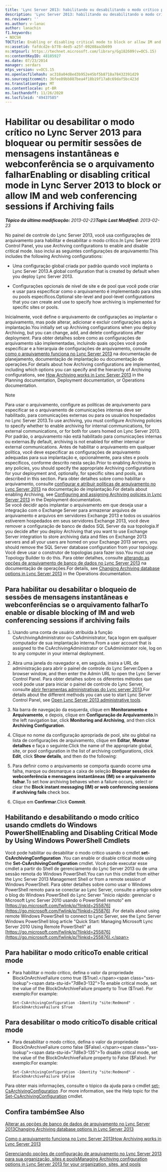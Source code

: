 ```yaml
---
title: 'Lync Server 2013: habilitando ou desabilitando o modo crítico para bloquear ou permitir mensagens de mensagens instantâneas e webconferência se o arquivamento falhar'
description: 'Lync Server 2013: habilitando ou desabilitando o modo crítico para bloquear ou permitir as sessões de mensagens instantâneas e webconferência se o arquivamento falhar.'
ms.reviewer: ''
ms.author: v-lanac
author: lanachin
f1.keywords:
- NOCSH
TOCTitle: Enabling or disabling critical mode to block or allow IM and web conferencing sessions if Archiving fails
ms:assetid: fafdcd2e-b778-4ed5-a25f-09208aa3b699
ms:mtpsurl: https://technet.microsoft.com/library/Gg182609(v=OCS.15)
ms:contentKeyID: 48185927
ms.date: 07/23/2014
manager: serdars
mtps_version: v=OCS.15
ms.openlocfilehash: ac318a04d8ed3b952e45bf5b8718a78432391d29
ms.sourcegitcommit: 36fee89bb887bea4f18b19f17a8c69daf5bc423d
ms.translationtype: MT
ms.contentlocale: pt-BR
ms.lasthandoff: 11/26/2020
ms.locfileid: "49437585"
---
```

# <a name="enabling-or-disabling-critical-mode-in-lync-server-2013-to-block-or-allow-im-and-web-conferencing-sessions-if-archiving-fails"></a><span data-ttu-id="7d8e3-103">Habilitar ou desabilitar o modo crítico no Lync Server 2013 para bloquear ou permitir sessões de mensagens instantâneas e webconferência se o arquivamento falhar</span><span class="sxs-lookup"><span data-stu-id="7d8e3-103">Enabling or disabling critical mode in Lync Server 2013 to block or allow IM and web conferencing sessions if Archiving fails</span></span>

<div data-xmlns="http://www.w3.org/1999/xhtml">

<div class="topic" data-xmlns="http://www.w3.org/1999/xhtml" data-msxsl="urn:schemas-microsoft-com:xslt" data-cs="https://msdn.microsoft.com/">

<div data-asp="https://msdn2.microsoft.com/asp">



</div>

<div id="mainSection">

<div id="mainBody"><span data-ttu-id="7d8e3-104">

<span> </span></span><span class="sxs-lookup"><span data-stu-id="7d8e3-104">

<span> </span></span></span>

<span data-ttu-id="7d8e3-105">_**Tópico da última modificação:** 2013-02-23_</span><span class="sxs-lookup"><span data-stu-id="7d8e3-105">_**Topic Last Modified:** 2013-02-23_</span></span>

<span data-ttu-id="7d8e3-106">No painel de controle do Lync Server 2013, você usa configurações de arquivamento para habilitar e desabilitar o modo crítico.</span><span class="sxs-lookup"><span data-stu-id="7d8e3-106">In Lync Server 2013 Control Panel, you use Archiving configurations to enable and disable critical mode.</span></span> <span data-ttu-id="7d8e3-107">Isso inclui as seguintes configurações de arquivamento:</span><span class="sxs-lookup"><span data-stu-id="7d8e3-107">This includes the following Archiving configurations:</span></span>

  - <span data-ttu-id="7d8e3-108">Uma configuração global criada por padrão quando você implanta o Lync Server 2013.</span><span class="sxs-lookup"><span data-stu-id="7d8e3-108">A global configuration that is created by default when you deploy Lync Server 2013.</span></span>

  - <span data-ttu-id="7d8e3-109">Configurações opcionais de nível de site e de pool que você pode criar e usar para especificar como o arquivamento é implementado para sites ou pools específicos.</span><span class="sxs-lookup"><span data-stu-id="7d8e3-109">Optional site-level and pool-level configurations that you can create and use to specify how archiving is implemented for specific sites or pools.</span></span>

<span data-ttu-id="7d8e3-110">Inicialmente, você define o arquivamento de configurações ao implantar o arquivamento, mas pode alterar, adicionar e excluir configurações após a implantação.</span><span class="sxs-lookup"><span data-stu-id="7d8e3-110">You initially set up Archiving configurations when you deploy Archiving, but you can change, add, and delete configurations after deployment.</span></span> <span data-ttu-id="7d8e3-111">Para obter detalhes sobre como as configurações de arquivamento são implementadas, incluindo quais opções você pode especificar e a hierarquia de configurações de arquivamento, consulte [como o arquivamento funciona no Lync Server 2013](lync-server-2013-how-archiving-works.md) na documentação de planejamento, documentação de implantação ou documentação de operações.</span><span class="sxs-lookup"><span data-stu-id="7d8e3-111">For details about how Archiving configurations are implemented, including which options you can specify and the hierarchy of Archiving configurations, see [How Archiving works in Lync Server 2013](lync-server-2013-how-archiving-works.md) in the Planning documentation, Deployment documentation, or Operations documentation.</span></span>

<div>


> [!NOTE]  
> <span data-ttu-id="7d8e3-112">Para usar o arquivamento, configure as políticas de arquivamento para especificar se o arquivamento de comunicações internas deve ser habilitado, para comunicações externas ou para os usuários hospedados no Lync Server 2013.</span><span class="sxs-lookup"><span data-stu-id="7d8e3-112">To use archiving, you must configure Archiving policies to specify whether to enable archiving for internal communications, for external communications, or for both for users homed on Lync Server 2013.</span></span> <span data-ttu-id="7d8e3-113">Por padrão, o arquivamento não está habilitado para comunicações internas ou externas.</span><span class="sxs-lookup"><span data-stu-id="7d8e3-113">By default, archiving is not enabled for either internal or external communications.</span></span> <span data-ttu-id="7d8e3-114">Antes de habilitar o arquivamento em qualquer política, você deve especificar as configurações de arquivamento adequadas para sua implantação e, opcionalmente, para sites e pools específicos, conforme descrito nesta seção.</span><span class="sxs-lookup"><span data-stu-id="7d8e3-114">Prior to enabling Archiving in any policies, you should specify the appropriate Archiving configurations for your deployment and, optionally, for specific sites and pools, as described in this section.</span></span> <span data-ttu-id="7d8e3-115">Para obter detalhes sobre como habilitar o arquivamento, consulte <A href="lync-server-2013-configuring-and-assigning-archiving-policies.md">configurar e atribuir políticas de arquivamento no Lync Server 2013</A> na documentação de implantação.</span><span class="sxs-lookup"><span data-stu-id="7d8e3-115">For details about enabling Archiving, see <A href="lync-server-2013-configuring-and-assigning-archiving-policies.md">Configuring and assigning Archiving policies in Lync Server 2013</A> in the Deployment documentation.</span></span><BR><span data-ttu-id="7d8e3-116">Se você decidir após implantar o arquivamento em que deseja usar a integração com o Exchange Server para armazenar arquivos de arquivamento e arquivos em servidores Exchange 2013 e todos os usuários estiverem hospedados em seus servidores Exchange 2013, você deve remover a configuração de banco de dados SQL Server da sua topologia.</span><span class="sxs-lookup"><span data-stu-id="7d8e3-116">If you decide after you deploy Archiving that you want to use Exchange Server integration to store archiving data and files on Exchange 2013 servers and all your users are homed on your Exchange 2013 servers, you should remove the SQL Server database configuration from your topology.</span></span> <span data-ttu-id="7d8e3-117">Você deve usar o construtor de topologias para fazer isso.</span><span class="sxs-lookup"><span data-stu-id="7d8e3-117">You must use Topology Builder to do this.</span></span> <span data-ttu-id="7d8e3-118">Para obter detalhes, consulte <A href="lync-server-2013-changing-archiving-database-options.md">alterando as opções de arquivamento de banco de dados no Lync Server 2013</A> na documentação de operações.</span><span class="sxs-lookup"><span data-stu-id="7d8e3-118">For details, see <A href="lync-server-2013-changing-archiving-database-options.md">Changing Archiving database options in Lync Server 2013</A> in the Operations documentation.</span></span>



</div>

<div>

## <a name="to-enable-or-disable-blocking-of-im-and-web-conferencing-sessions-if-archiving-fails"></a><span data-ttu-id="7d8e3-119">Para habilitar ou desabilitar o bloqueio de sessões de mensagens instantâneas e webconferências se o arquivamento falhar</span><span class="sxs-lookup"><span data-stu-id="7d8e3-119">To enable or disable blocking of IM and web conferencing sessions if archiving fails</span></span>

1.  <span data-ttu-id="7d8e3-120">Usando uma conta de usuário atribuída à função CsArchivingAdministrator ou CsAdministrator, faça logon em qualquer computador de sua implantação interna.</span><span class="sxs-lookup"><span data-stu-id="7d8e3-120">From a user account that is assigned to the CsArchivingAdministrator or CsAdministrator role, log on to any computer in your internal deployment.</span></span>

2.  <span data-ttu-id="7d8e3-121">Abra uma janela do navegador e, em seguida, insira a URL de administração para abrir o painel de controle do Lync Server.</span><span class="sxs-lookup"><span data-stu-id="7d8e3-121">Open a browser window, and then enter the Admin URL to open the Lync Server Control Panel.</span></span> <span data-ttu-id="7d8e3-122">Para obter detalhes sobre os diferentes métodos que você pode usar para iniciar o painel de controle do Lync Server, consulte [abrir ferramentas administrativas do Lync server 2013](lync-server-2013-open-lync-server-administrative-tools.md).</span><span class="sxs-lookup"><span data-stu-id="7d8e3-122">For details about the different methods you can use to start Lync Server Control Panel, see [Open Lync Server 2013 administrative tools](lync-server-2013-open-lync-server-administrative-tools.md).</span></span>

3.  <span data-ttu-id="7d8e3-123">Na barra de navegação da esquerda, clique em **Monitoramento e Arquivamento**, e depois, clique em **Configuração de Arquivamento**.</span><span class="sxs-lookup"><span data-stu-id="7d8e3-123">In the left navigation bar, click **Monitoring and Archiving**, and then click **Archiving Configuration**.</span></span>

4.  <span data-ttu-id="7d8e3-124">Clique no nome da configuração apropriada de pool, site ou global na lista de configurações de arquivamento, clique em **Editar**, **Mostrar detalhes** e faça o seguinte:</span><span class="sxs-lookup"><span data-stu-id="7d8e3-124">Click the name of the appropriate global, site, or pool configuration in the list of archiving configurations, click **Edit**, click **Show details**, and then do the following:</span></span>

5.  <span data-ttu-id="7d8e3-125">Para definir como o arquivamento se comporta quando ocorre uma falha, marque ou desmarque a caixa de seleção **Bloquear sessões de webconferência e mensagens instantâneas (IM) se o arquivamento falhar**.</span><span class="sxs-lookup"><span data-stu-id="7d8e3-125">To set how archiving behaves when a failure occurs, select or clear the **Block instant messaging (IM) or web conferencing sessions if archiving fails** check box.</span></span>

6.  <span data-ttu-id="7d8e3-126">Clique em **Confirmar**.</span><span class="sxs-lookup"><span data-stu-id="7d8e3-126">Click **Commit**.</span></span>

</div>

<div>

## <a name="enabling-and-disabling-critical-mode-by-using-windows-powershell-cmdlets"></a><span data-ttu-id="7d8e3-127">Habilitando e desabilitando o modo crítico usando cmdlets do Windows PowerShell</span><span class="sxs-lookup"><span data-stu-id="7d8e3-127">Enabling and Disabling Critical Mode by Using Windows PowerShell Cmdlets</span></span>

<span data-ttu-id="7d8e3-128">Você pode habilitar ou desabilitar o modo crítico usando o cmdlet **set-CsArchivingConfiguration** .</span><span class="sxs-lookup"><span data-stu-id="7d8e3-128">You can enable or disable critical mode using the **Set-CsArchivingConfiguration** cmdlet.</span></span> <span data-ttu-id="7d8e3-129">Você pode executar esse cmdlet a partir do Shell de gerenciamento do Lync Server 2013 ou de uma sessão remota do Windows PowerShell.</span><span class="sxs-lookup"><span data-stu-id="7d8e3-129">You can run this cmdlet from either the Lync Server 2013 Management Shell or from a remote session of Windows PowerShell.</span></span> <span data-ttu-id="7d8e3-130">Para obter detalhes sobre como usar o Windows PowerShell remoto para se conectar ao Lync Server, consulte o artigo sobre o blog do Windows PowerShell do Lync Server "início rápido: gerenciar o Microsoft Lync Server 2010 usando o PowerShell remoto" em [https://go.microsoft.com/fwlink/p/?linkId=255876](https://go.microsoft.com/fwlink/p/?linkid=255876) .</span><span class="sxs-lookup"><span data-stu-id="7d8e3-130">For details about using remote Windows PowerShell to connect to Lync Server, see the Lync Server Windows PowerShell blog article "Quick Start: Managing Microsoft Lync Server 2010 Using Remote PowerShell" at [https://go.microsoft.com/fwlink/p/?linkId=255876](https://go.microsoft.com/fwlink/p/?linkid=255876).</span></span>

<div>

## <a name="to-enable-critical-mode"></a><span data-ttu-id="7d8e3-131">Para habilitar o modo crítico</span><span class="sxs-lookup"><span data-stu-id="7d8e3-131">To enable critical mode</span></span>

  - <span data-ttu-id="7d8e3-132">Para habilitar o modo crítico, defina o valor da propriedade BlockOnArchiveFailure como true ($True).</span><span class="sxs-lookup"><span data-stu-id="7d8e3-132">To enable critical mode, set the value of the BlockOnArchiveFailure property to True ($True).</span></span> <span data-ttu-id="7d8e3-133">Por exemplo:</span><span class="sxs-lookup"><span data-stu-id="7d8e3-133">For example:</span></span>
    
        Set-CsArchivingConfiguration -Identity "site:Redmond" -BlockOnArchiveFailure $True

</div>

<div>

## <a name="to-disable-critical-mode"></a><span data-ttu-id="7d8e3-134">Para desabilitar o modo crítico</span><span class="sxs-lookup"><span data-stu-id="7d8e3-134">To disable critical mode</span></span>

  - <span data-ttu-id="7d8e3-135">Para desabilitar o modo crítico, defina o valor da propriedade BlockOnArchiveFailure como false ($False).</span><span class="sxs-lookup"><span data-stu-id="7d8e3-135">To disable critical mode, set the value of the BlockOnArchiveFailure property to False ($False).</span></span> <span data-ttu-id="7d8e3-136">Por exemplo:</span><span class="sxs-lookup"><span data-stu-id="7d8e3-136">For example:</span></span>
    
        Set-CsArchivingConfiguration -Identity "site:Redmond" -BlockOnArchiveFailure $False

</div>

<span data-ttu-id="7d8e3-137">Para obter mais informações, consulte o tópico da ajuda para o cmdlet [set-CsArchivingConfiguration](https://docs.microsoft.com/powershell/module/skype/Set-CsArchivingConfiguration) .</span><span class="sxs-lookup"><span data-stu-id="7d8e3-137">For more information, see the Help topic for the [Set-CsArchivingConfiguration](https://docs.microsoft.com/powershell/module/skype/Set-CsArchivingConfiguration) cmdlet.</span></span>

</div>

<div>

## <a name="see-also"></a><span data-ttu-id="7d8e3-138">Confira também</span><span class="sxs-lookup"><span data-stu-id="7d8e3-138">See Also</span></span>


[<span data-ttu-id="7d8e3-139">Alterar as opções de banco de dados de arquivamento no Lync Server 2013</span><span class="sxs-lookup"><span data-stu-id="7d8e3-139">Changing Archiving database options in Lync Server 2013</span></span>](lync-server-2013-changing-archiving-database-options.md)  


[<span data-ttu-id="7d8e3-140">Como o arquivamento funciona no Lync Server 2013</span><span class="sxs-lookup"><span data-stu-id="7d8e3-140">How Archiving works in Lync Server 2013</span></span>](lync-server-2013-how-archiving-works.md)  


[<span data-ttu-id="7d8e3-141">Gerenciando opções de configuração de arquivamento no Lync Server 2013 para sua organização, sites e pools</span><span class="sxs-lookup"><span data-stu-id="7d8e3-141">Managing Archiving configuration options in Lync Server 2013 for your organization, sites, and pools</span></span>](lync-server-2013-managing-archiving-configuration-options-for-your-organization-sites-and-pools.md)  
  

<span data-ttu-id="7d8e3-142"></div>

</div>

<span> </span>

</div>

</div>

</span><span class="sxs-lookup"><span data-stu-id="7d8e3-142"></div>

</div>

<span> </span>

</div>

</div>

</span></span></div>

